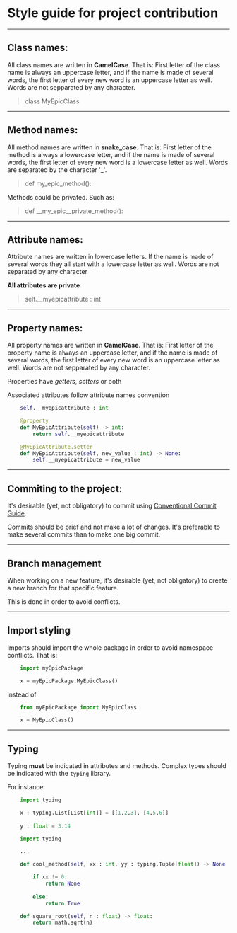 # Style guide for project contribution

---

## Class names:

All class names are written in **CamelCase**. That is: First letter of the class name is always an uppercase letter, and if the name is made of several words, the first letter of every new word is an uppercase letter as well. Words are not sepparated by any character.

> class MyEpicClass

---

## Method names:

All method names are written in **snake_case**. That is: First letter of the method is always a lowercase letter, and if the name is made of several words, the first letter of every new word is a lowercase letter as well. Words are separated by the character '_'.

> def my_epic_method():

Methods could be privated. Such as:

> def __my_epic__private_method():

---

## Attribute names:

Attribute names are written in lowercase letters. If the name is made of several words they all start with a lowercase letter as well. Words are not separated by any character 

**All attributes are private**

> self.__myepicattribute : int

---

## Property names:

All property names are written in **CamelCase**. That is: First letter of the property name is always an uppercase letter, and if the name is made of several words, the first letter of every new word is an uppercase letter as well. Words are not sepparated by any character.

Properties have *getters*, *setters* or both

Associated attributes follow attribute names convention

```python
    self.__myepicattribute : int

    @property
    def MyEpicAttribute(self) -> int:
        return self.__myepicattribute

    @MyEpicAttribute.setter
    def MyEpicAttribute(self, new_value : int) -> None:
        self.__myepicattribute = new_value

```

--- 

## Commiting to the project:

It's desirable (yet, not obligatory) to commit using [Conventional Commit Guide](https://www.conventionalcommits.org/en/v1.0.0/#summary).

Commits should be brief and not make a lot of changes. It's preferable to make several commits than to make one big commit.

---

## Branch management

When working on a new feature, it's desirable (yet, not obligatory) to create a new branch for that specific feature.

This is done in order to avoid conflicts.

---

## Import styling

Imports should import the whole package in order to avoid namespace conflicts. That is:

```python
    import myEpicPackage

    x = myEpicPackage.MyEpicClass()
```

instead of

```python
    from myEpicPackage import MyEpicClass

    x = MyEpicClass()
```

---

## Typing

Typing **must** be indicated in attributes and methods. Complex types should be indicated with the ```typing``` library.

For instance:

```python
    import typing

    x : typing.List[List[int]] = [[1,2,3], [4,5,6]]
    
    y : float = 3.14
```

```python
    import typing

    ...

    def cool_method(self, xx : int, yy : typing.Tuple[float]) -> None | bool:

        if xx != 0:
            return None
        
        else:
            return True

    def square_root(self, n : float) -> float:
        return math.sqrt(n)
```